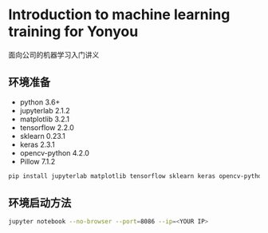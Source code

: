# Introduction to machine learning training for Yonyou
面向公司的机器学习入门讲义

## 环境准备
- python 3.6+
- jupyterlab 2.1.2
- matplotlib 3.2.1
- tensorflow 2.2.0
- sklearn 0.23.1
- keras 2.3.1
- opencv-python 4.2.0
- Pillow 7.1.2

```sh
pip install jupyterlab matplotlib tensorflow sklearn keras opencv-python Pillow
```

## 环境启动方法
```sh
jupyter notebook --no-browser --port=8086 --ip=<YOUR IP>
```
